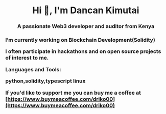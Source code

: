 <h1 align="center">Hi 👋, I'm Dancan Kimutai</h1>
<h3 align="center">A passionate Web3 developer and auditor from Kenya<h3>
    
I’m currently working on Blockchain Development(Solidity)  
    
I often participate in hackathons and on open source projects of interest to me.
    

Languages and Tools:

python,solidity,typescript linux

If you'd like to support me you can buy me a coffee at [https://www.buymeacoffee.com/driko00](https://www.buymeacoffee.com/driko00)
